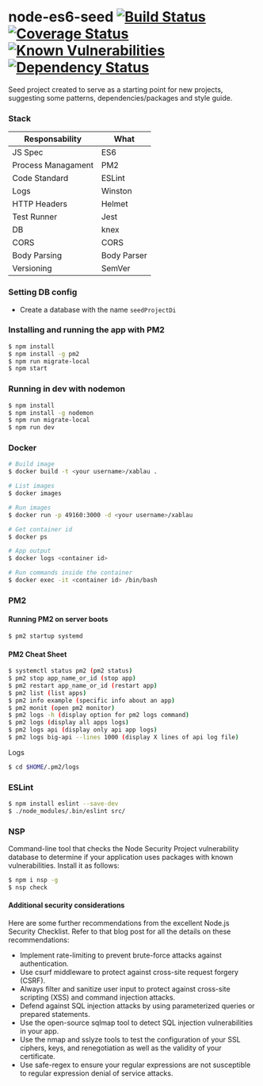 # node-es6-seed [![Build Status](https://travis-ci.org/4alltecnologia/node-es6-seed.svg?branch=master)](https://travis-ci.org/4alltecnologia/node-es6-seed) [![Coverage Status](https://coveralls.io/repos/github/4alltecnologia/node-es6-seed/badge.svg?branch=master)](https://coveralls.io/github/4alltecnologia/node-es6-seed?branch=master) [![Known Vulnerabilities](https://snyk.io/test/github/4alltecnologia/node-es6-seed/badge.svg)](https://snyk.io/test/github/4alltecnologia/node-es6-seed) [![Dependency Status](https://gemnasium.com/badges/github.com/4alltecnologia/node-es6-seed.svg)](https://gemnasium.com/github.com/4alltecnologia/node-es6-seed)

Seed project created to serve as a starting point for new projects, suggesting some patterns, dependencies/packages and style guide.


### Stack

| Responsability  | What |
|---|---|
| JS Spec  | ES6  |
| Process Managament  | PM2  |
| Code Standard  | ESLint  |  
| Logs  | Winston |   
| HTTP Headers  | Helmet |
| Test Runner | Jest |
| DB | knex |
| CORS  | CORS |   
| Body Parsing  | Body Parser |   
| Versioning  | SemVer |

### Setting DB config

- Create a database with the name `seedProjectDi`

### Installing and running the app with PM2

```sh
$ npm install
$ npm install -g pm2
$ npm run migrate-local
$ npm start
```

### Running in dev with nodemon

```sh
$ npm install
$ npm install -g nodemon
$ npm run migrate-local
$ npm run dev
```

### Docker

```sh
# Build image
$ docker build -t <your username>/xablau .

# List images
$ docker images

# Run images
$ docker run -p 49160:3000 -d <your username>/xablau

# Get container id
$ docker ps

# App output
$ docker logs <container id>

# Run commands inside the container
$ docker exec -it <container id> /bin/bash
```

### PM2

#### Running PM2 on server boots

```sh
$ pm2 startup systemd
```

#### PM2 Cheat Sheet

```sh
$ systemctl status pm2 (pm2 status)
$ pm2 stop app_name_or_id (stop app)
$ pm2 restart app_name_or_id (restart app)
$ pm2 list (list apps)
$ pm2 info example (specific info about an app)
$ pm2 monit (open pm2 monitor)
$ pm2 logs -h (display option for pm2 logs command)
$ pm2 logs (display all apps logs)
$ pm2 logs api (display only api app logs)
$ pm2 logs big-api --lines 1000 (display X lines of api log file)
```

Logs

```sh
$ cd $HOME/.pm2/logs
```

### ESLint

```sh
$ npm install eslint --save-dev
$ ./node_modules/.bin/eslint src/
```
### NSP

Command-line tool that checks the Node Security Project vulnerability database to determine if your application uses packages with known vulnerabilities. Install it as follows:

```sh
$ npm i nsp -g
$ nsp check
```

#### Additional security considerations

Here are some further recommendations from the excellent Node.js Security Checklist. Refer to that blog post for all the details on these recommendations:

* Implement rate-limiting to prevent brute-force attacks against authentication.
* Use csurf middleware to protect against cross-site request forgery (CSRF).
* Always filter and sanitize user input to protect against cross-site scripting (XSS) and command injection attacks.
* Defend against SQL injection attacks by using parameterized queries or prepared statements.
* Use the open-source sqlmap tool to detect SQL injection vulnerabilities in your app.
* Use the nmap and sslyze tools to test the configuration of your SSL ciphers, keys, and renegotiation as well as the validity of your certificate.
* Use safe-regex to ensure your regular expressions are not susceptible to regular expression denial of service attacks.
